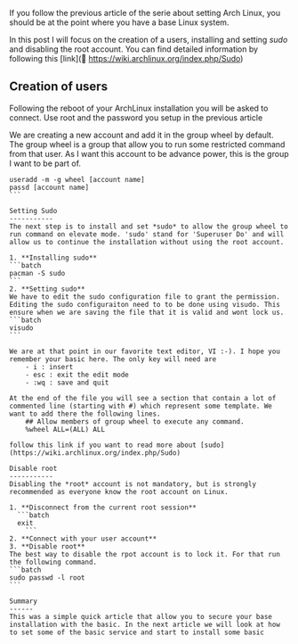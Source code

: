 If you follow the previous article of the  serie about setting Arch Linux, you should be at the point where you have a base Linux system.

In this post I will focus on the creation of a users, installing and setting *sudo* and disabling the root account. You can find detailed information by following this [link](
https://wiki.archlinux.org/index.php/Sudo)

Creation of users
-----------------
Following the reboot of your ArchLinux installation you will be asked to connect. Use root and the password you setup in the previous article

We are creating a new account and add it in the group wheel by default. The group wheel is a group that allow you to run some restricted command from that user. As I want this account to be advance power, this is the group I want to be part of.
````batch
useradd -m -g wheel [account name]
passd [account name]
```  

Setting Sudo
-----------
The next step is to install and set *sudo* to allow the group wheel to run command on elevate mode. 'sudo' stand for 'Superuser Do' and will allow us to continue the installation without using the root account.

1. **Installing sudo**  
```batch
pacman -S sudo
```  
2. **Setting sudo**  
We have to edit the sudo configuration file to grant the permission. Editing the sudo configuraiton need to to be done using visudo. This ensure when we are saving the file that it is valid and wont lock us.  
```batch
visudo
```  

We are at that point in our favorite text editor, VI :-). I hope you remember your basic here. The only key will need are
    - i : insert
    - esc : exit the edit mode
    - :wq : save and quit

At the end of the file you will see a section that contain a lot of commented line (starting with #) which represent some template. We want to add there the following lines.  
    ## Allow members of group wheel to execute any command.
    %wheel ALL=(ALL) ALL

follow this link if you want to read more about [sudo](https://wiki.archlinux.org/index.php/Sudo)

Disable root
-----------
Disabling the *root* account is not mandatory, but is strongly recommended as everyone know the root account on Linux.  

1. **Disconnect from the current root session**  
  ```batch
  exit
    ```   
2. **Connect with your user account**  
3. **Disable root**  
The best way to disable the rpot account is to lock it. For that run the following command.  
```batch
sudo passwd -l root
```  

Summary
------
This was a simple quick article that allow you to secure your base installation with the basic. In the next article we will look at how to set some of the basic service and start to install some basic
